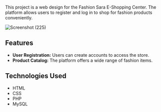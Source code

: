 
This project is a web design for the Fashion Sara E-Shopping Center. The platform allows users to register and log in to shop for fashion products conveniently.

![Screenshot (225)](https://github.com/IsuriUp/Web-Design/assets/149562319/4f382731-0d54-470c-b55b-06af154fdf04)

## Features

- **User Registration:** Users can create accounts to access the store.
- **Product Catalog:** The platform offers a wide range of fashion items.

## Technologies Used

- HTML
- CSS
- PHP
- MySQL

